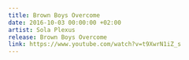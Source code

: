 ```yaml
---
title: Brown Boys Overcome
date: 2016-10-03 00:00:00 +02:00
artist: Sola Plexus
release: Brown Boys Overcome
link: https://www.youtube.com/watch?v=t9XwrN1iZ_s
---
```


